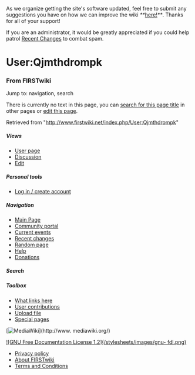 As we organize getting the site's software updated, feel free to submit any
suggestions you have on how we can improve the wiki
_**_[here!](/index.php/User:Hallry/Suggestions "User:Hallry/Suggestions"
)_**_. Thanks for all of your support!

If you are an administrator, it would be greatly appreciated if you could help
patrol [Recent Changes](/index.php/Special:Recentchanges
"Special:Recentchanges" ) to combat spam.

# User:Qjmthdrompk

### From FIRSTwiki

Jump to: navigation, search

There is currently no text in this page, you can [search for this page
title](/index.php/Special:Search/Qjmthdrompk "Special:Search/Qjmthdrompk" ) in
other pages or [edit this
page](http://www.firstwiki.net/index.php?title=User:Qjmthdrompk&action=edit
"http://www.firstwiki.net/index.php?title=User:Qjmthdrompk&action=edit" ).

Retrieved from "<http://www.firstwiki.net/index.php/User:Qjmthdrompk>"

##### Views

  * [User page](/index.php?title=User:Qjmthdrompk&action=edit)
  * [Discussion](/index.php?title=User_talk:Qjmthdrompk&action=edit)
  * [Edit](/index.php?title=User:Qjmthdrompk&action=edit)

##### Personal tools

  * [Log in / create account](/index.php?title=Special:Userlogin&returnto=User:Qjmthdrompk)

[](/index.php/Main_Page "Main Page" )

##### Navigation

  * [Main Page](/index.php/Main_Page)
  * [Community portal](/index.php/FIRSTwiki:Community_portal)
  * [Current events](/index.php/Current_events)
  * [Recent changes](/index.php/Special:Recentchanges)
  * [Random page](/index.php/Special:Random)
  * [Help](/index.php/FIRSTwiki:Help)
  * [Donations](/index.php/FIRSTwiki:Site_support)

##### Search



##### Toolbox

  * [What links here](/index.php/Special:Whatlinkshere/User:Qjmthdrompk)
  * [User contributions](/index.php/Special:Contributions/Qjmthdrompk)
  * [Upload file](/index.php/Special:Upload)
  * [Special pages](/index.php/Special:Specialpages)

[![MediaWiki](/skins/common/images/poweredby_mediawiki_88x31.png)](http://www.
mediawiki.org/)

[![GNU Free Documentation License 1.2](/stylesheets/images/gnu-
fdl.png)](http://www.gnu.org/copyleft/fdl.html)

  * [Privacy policy](/index.php/FIRSTwiki:Privacy_policy "FIRSTwiki:Privacy policy" )
  * [About FIRSTwiki](/index.php/FIRSTwiki:About "FIRSTwiki:About" )
  * [Terms and Conditions](/index.php/FIRSTwiki:Terms_and_conditions "FIRSTwiki:Terms and conditions" )

